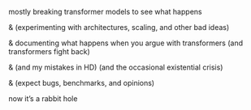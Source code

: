 mostly breaking transformer models to see what happens

& (experimenting with architectures, scaling, and other bad ideas)  

& documenting what happens when you argue with transformers (and transformers fight back)

& (and my mistakes in HD) (and the occasional existential crisis)  

& (expect bugs, benchmarks, and opinions)  

now it’s a rabbit hole  
